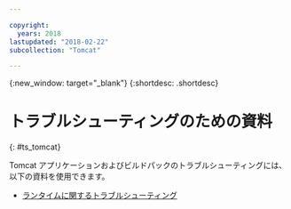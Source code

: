 ```yaml
---

copyright:
  years: 2018
lastupdated: "2018-02-22"
subcollection: "Tomcat"

---
```


{:new_window: target="_blank"}
{:shortdesc: .shortdesc}

# トラブルシューティングのための資料
{: #ts_tomcat}

Tomcat アプリケーションおよびビルドパックのトラブルシューティングには、以下の資料を使用できます。

* [ランタイムに関するトラブルシューティング](/docs/runtimes-common/ts_runtimes.html#runtimes)
